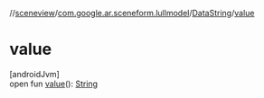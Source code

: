 //[sceneview](../../../index.md)/[com.google.ar.sceneform.lullmodel](../index.md)/[DataString](index.md)/[value](value.md)

# value

[androidJvm]\
open fun [value](value.md)(): [String](https://developer.android.com/reference/kotlin/java/lang/String.html)
